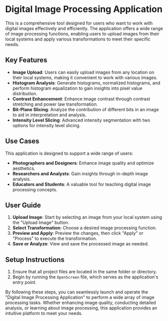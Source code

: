 # Digital Image Processing Application

This is a comprehensive tool designed for users who want to work with digital images effectively and efficiently. The application offers a wide range of image processing functions, enabling users to upload images from their local systems and apply various transformations to meet their specific needs.

## Key Features
- **Image Upload**: Users can easily upload images from any location on their local systems, making it convenient to work with various images.
- **Histogram Analysis**: Generate histograms, normalized histograms, and perform histogram equalization to gain insights into pixel value distribution.
- **Contrast Enhancement**: Enhance image contrast through contrast stretching and power law transformation.
- **Bit-Plane Slicing**: Analyze the contribution of different bits in an image to aid in interpretation and analysis.
- **Intensity Level Slicing**: Advanced intensity segmentation with two options for intensity level slicing.

## Use Cases
This application is designed to support a wide range of users:
- **Photographers and Designers**: Enhance image quality and optimize aesthetics.
- **Researchers and Analysts**: Gain insights through in-depth image analysis.
- **Educators and Students**: A valuable tool for teaching digital image processing concepts.

## User Guide
1. **Upload Image**: Start by selecting an image from your local system using the "Upload Image" button.
2. **Select Transformation**: Choose a desired image processing function.
3. **Preview and Apply**: Preview the changes, then click "Apply" or "Process" to execute the transformation.
4. **Save or Analyze**: View and save the processed image as needed.

## Setup Instructions
1. Ensure that all project files are located in the same folder or directory.
2. Begin by running the `OpenScreen` file, which serves as the application's entry point.

By following these steps, you can seamlessly launch and operate the "Digital Image Processing Application" to perform a wide array of image processing tasks. Whether enhancing image quality, conducting detailed analysis, or learning about image processing, this application provides an intuitive platform to meet your needs.
